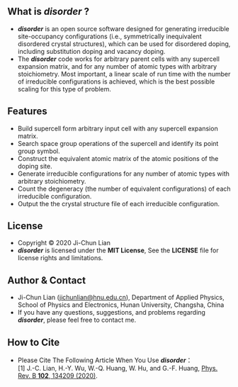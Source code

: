 ## What is ***disorder*** ?
- ***disorder*** is an open source software designed for generating irreducible site-occupancy configurations (i.e., symmetrically inequivalent disordered crystal structures), which can be used for disordered doping, including substitution doping and vacancy doping.
- The ***disorder*** code works for arbitrary parent cells with any supercell expansion matrix, and for any number of atomic types with arbitrary stoichiometry. Most important, a linear scale of run time with the number of irreducible configurations is achieved, which is the best possible scaling for this type of problem.


## Features
- Build supercell form arbitrary input cell with any supercell expansion matrix.
- Search space group operations of the supercell and identify its point group symbol.
- Construct the equivalent atomic matrix of the atomic positions of the doping site.
- Generate irreducible configurations for any number of atomic types with arbitrary stoichiometry.
- Count the degeneracy (the number of equivalent configurations) of each irreducible configuration.
- Output the the crystal structure file of each irreducible configuration.

## License
- Copyright © 2020 Ji-Chun Lian
- ***disorder*** is licensed under the **MIT License**, See the **LICENSE** file for license rights and limitations.

## Author & Contact
- Ji-Chun Lian (jichunlian@hnu.edu.cn), Department of Applied Physics, School of Physics and Electronics, Hunan University, Changsha, China
- If you have any questions, suggestions, and problems regarding ***disorder***, please feel free to contact me.

## How to Cite
- Please Cite The Following Article When You Use ***disorder***：\
[1] J.-C. Lian, H.-Y. Wu, W.-Q. Huang, W. Hu, and G.-F. Huang, [Phys. Rev. B **102**, 134209 (2020)](https://journals.aps.org/prb/abstract/10.1103/PhysRevB.102.134209).
